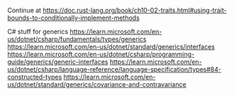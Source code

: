 Continue at https://doc.rust-lang.org/book/ch10-02-traits.html#using-trait-bounds-to-conditionally-implement-methods



C# stuff for generics
https://learn.microsoft.com/en-us/dotnet/csharp/fundamentals/types/generics
https://learn.microsoft.com/en-us/dotnet/standard/generics/interfaces
https://learn.microsoft.com/en-us/dotnet/csharp/programming-guide/generics/generic-interfaces
https://learn.microsoft.com/en-us/dotnet/csharp/language-reference/language-specification/types#84-constructed-types
https://learn.microsoft.com/en-us/dotnet/standard/generics/covariance-and-contravariance